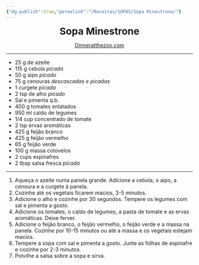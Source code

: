 ```yaml
---
{"dg-publish":true,"permalink":"/Receitas/SOPAS/Sopa Minestrone/"}
---
```



<div style="text-align: center;"> <span style="font-size: 26px;"><b>Sopa Minestrone</b></span> </div>

<span class="center"> <center> [Dinneratthezoo.com](https://www.dinneratthezoo.com/olive-garden-minestrone-soup/) </center></span>

---
- 25 g de azeite
- 115 g cebola *picada*
- 50 g aipo *picado*
- 75 g cenouras *descascadas e picadas*
- 1 curgete *picada*
- 2 tsp de alho *picado*
- Sal e pimenta q.b.
- 400 g tomates enlatados
- 950 ml caldo de legumes
- 1/4 cup concentrado de tomate
- 2 tsp ervas aromáticas
- 425 g feijão branco
- 425 g feijão vermelho
- 65 g feijão verde
- 100 g massa cotovelos
- 2 cups espinafres
- 2 tbsp salsa fresca *picada*
---
1. Aqueça o azeite numa panela grande. Adicione a cebola, o aipo, a cenoura e a curgete à panela.
2. Cozinhe até os vegetais ficarem macios, 3-5 minutos.
3. Adicione o alho e cozinhe por 30 segundos. Tempere os legumes com sal e pimenta a gosto.
4. Adicione os tomates, o caldo de legumes, a pasta de tomate e as ervas aromáticas. Deixe ferver.
5. Adicione o feijão branco, o feijão vermelho, o feijão verde e a massa na panela. Cozinhe por 10-15 minutos ou até a massa e os vegetais estejam macios.
6. Tempere a sopa com sal e pimenta a gosto. Junte as folhas de espinafre e cozinhe por 2-3 minutos.
7. Polvilhe a salsa sobre a sopa e sirva.